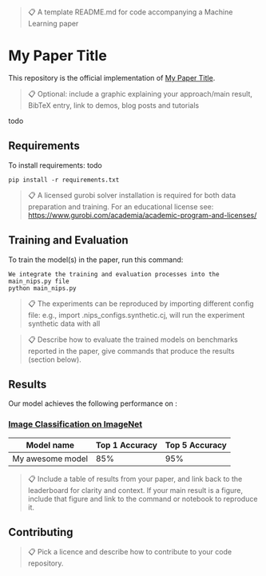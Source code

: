 >📋  A template README.md for code accompanying a Machine Learning paper

# My Paper Title

This repository is the official implementation of [My Paper Title](https://arxiv.org/abs/2030.12345). 

>📋  Optional: include a graphic explaining your approach/main result, BibTeX entry, link to demos, blog posts and tutorials

todo

## Requirements

To install requirements:
todo
```setup
pip install -r requirements.txt
```

>📋  A licensed gurobi solver installation is required for both data preparation and training. For an educational license see: https://www.gurobi.com/academia/academic-program-and-licenses/
>

## Training and Evaluation

To train the model(s) in the paper, run this command:

```train and evaluate
We integrate the training and evaluation processes into the main_nips.py file
python main_nips.py
```

>📋  The experiments can be reproduced by importing different config file: e.g., import .nips_configs.synthetic.cj, will run the experiment synthetic data with all

>📋  Describe how to evaluate the trained models on benchmarks reported in the paper, give commands that produce the results (section below).


## Results

Our model achieves the following performance on :

### [Image Classification on ImageNet](https://paperswithcode.com/sota/image-classification-on-imagenet)

| Model name         | Top 1 Accuracy  | Top 5 Accuracy |
| ------------------ |---------------- | -------------- |
| My awesome model   |     85%         |      95%       |

>📋  Include a table of results from your paper, and link back to the leaderboard for clarity and context. If your main result is a figure, include that figure and link to the command or notebook to reproduce it. 


## Contributing

>📋  Pick a licence and describe how to contribute to your code repository. 
